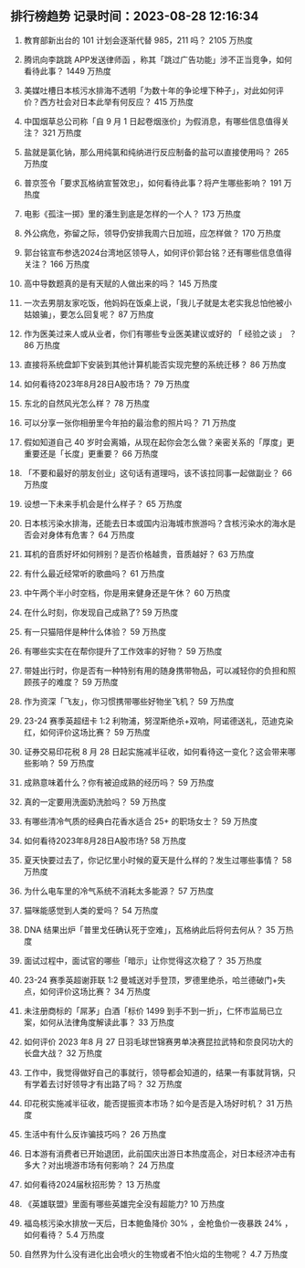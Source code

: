 
## 排行榜趋势 记录时间：2023-08-28 12:16:34
  
  1. 教育部新出台的 101 计划会逐渐代替 985，211 吗？ 2105 万热度
    
  2. 腾讯向李跳跳 APP发送律师函 ，称其「跳过广告功能」涉不正当竞争，如何看待此事？ 1449 万热度
    
  3. 美媒吐槽日本核污水排海不透明「为数十年的争论埋下种子」，对此如何评价？西方社会对日本此举有何反应？ 415 万热度
    
  4. 中国烟草总公司称「自 9 月 1 日起卷烟涨价」为假消息，有哪些信息值得关注？ 321 万热度
    
  5. 盐就是氯化钠，那么用纯氯和纯纳进行反应制备的盐可以直接使用吗？ 265 万热度
    
  6. 普京签令「要求瓦格纳宣誓效忠」，如何看待此事？将产生哪些影响？ 191 万热度
    
  7. 电影《孤注一掷》里的潘生到底是怎样的一个人？ 173 万热度
    
  8. 外公病危，弥留之际，领导仍安排我周六日加班，应怎样做？ 170 万热度
    
  9. 郭台铭宣布参选2024台湾地区领导人，如何评价郭台铭？还有哪些信息值得关注？ 166 万热度
    
  10. 高中导数题真的是有天赋的人做出来的吗？ 145 万热度
    
  11. 一次去男朋友家吃饭，他妈妈在饭桌上说，「我儿子就是太老实我总怕他被小姑娘骗」，要怎么回复呢？ 87 万热度
    
  12. 作为医美过来人或从业者，你们有哪些专业医美建议或好的 「 经验之谈 」 ？ 86 万热度
    
  13. 直接将系统盘卸下安装到其他计算机能否实现完整的系统迁移？ 86 万热度
    
  14. 如何看待2023年8月28日A股市场？ 79 万热度
    
  15. 东北的自然风光怎么样？ 78 万热度
    
  16. 可以分享一张你相册里今年拍的最治愈的照片吗？ 71 万热度
    
  17. 假如知道自己 40 岁时会离婚，从现在起你会怎么做？亲密关系的「厚度」更重要还是「长度」更重要？ 66 万热度
    
  18. 「不要和最好的朋友创业」这句话有道理吗，该不该拉同事一起做副业？ 66 万热度
    
  19. 设想一下未来手机会是什么样子？ 65 万热度
    
  20. 日本核污染水排海，还能去日本或国内沿海城市旅游吗？含核污染水的海水是否会对身体有危害？ 64 万热度
    
  21. 耳机的音质好坏如何辨别？是否价格越贵，音质越好？ 63 万热度
    
  22. 有什么最近经常听的歌曲吗？ 61 万热度
    
  23. 中午两个半小时空档，你是用来健身还是午休？ 60 万热度
    
  24. 在什么时刻，你发现自己成熟了? 59 万热度
    
  25. 有一只猫陪伴是种什么体验？ 59 万热度
    
  26. 有哪些实实在在帮你提升了工作效率的好物？ 59 万热度
    
  27. 带娃出行时，你是否有一种特别有用的随身携带物品，可以减轻你的负担和照顾孩子的难度？ 59 万热度
    
  28. 作为资深「飞友」，你习惯携带哪些好物坐飞机？ 59 万热度
    
  29. 23-24 赛季英超纽卡 1:2 利物浦，努涅斯绝杀+双响，阿诺德送礼，范迪克染红，如何评价这场比赛？ 59 万热度
    
  30. 证券交易印花税 8 月 28 日起实施减半征收，如何看待这一变化？这会带来哪些影响？ 59 万热度
    
  31. 成熟意味着什么？你有被迫成熟的经历吗？ 59 万热度
    
  32. 真的一定要用洗面奶洗脸吗？ 59 万热度
    
  33. 有哪些清冷气质的经典白花香水适合 25+ 的职场女士？ 59 万热度
    
  34. 如何看待2023年8月28日A股市场? 58 万热度
    
  35. 夏天快要过去了，你记忆里小时候的夏天是什么样的？发生过哪些事情？ 58 万热度
    
  36. 为什么电车里的冷气系统不消耗太多能源？ 57 万热度
    
  37. 猫咪能感觉到人类的爱吗？ 54 万热度
    
  38. DNA 结果出炉「普里戈任确认死于空难」，瓦格纳此后将何去何从？ 35 万热度
    
  39. 面试过程中，面试官的哪些「暗示」让你觉得这次稳了？ 35 万热度
    
  40. 23-24 赛季英超谢菲联 1:2 曼城送对手登顶，罗德里绝杀，哈兰德破门+失点，如何评价这场比赛？ 34 万热度
    
  41. 未注册商标的「屌茅」白酒「标价 1499 到手不到一折」，仁怀市监局已立案，如何从法律角度解读此事？ 33 万热度
    
  42. 如何评价 2023 年8 月 27 日羽毛球世锦赛男单决赛昆拉武特和奈良冈功大的长盘大战？ 32 万热度
    
  43. 工作中，我觉得做好自己的事就行，领导都会知道的，结果一有事就背锅，只有学着去讨好领导才有出路了吗？ 32 万热度
    
  44. 印花税实施减半征收，能否提振资本市场？如今是否是入场好时机？ 31 万热度
    
  45. 生活中有什么反诈骗技巧吗？ 26 万热度
    
  46. 日本游有消费者已开始退团，此前国庆出游日本热度高企，对日本经济冲击有多大？对出境游市场有何影响？ 24 万热度
    
  47. 如何看待2024届秋招形势？ 13 万热度
    
  48. 《英雄联盟》里面有哪些英雄完全没有超能力? 10 万热度
    
  49. 福岛核污染水排放一天后，日本鲍鱼降价 30% ，金枪鱼价一夜暴跌 24% ，如何看待？ 5.4 万热度
    
  50. 自然界为什么没有进化出会喷火的生物或者不怕火焰的生物呢？ 4.7 万热度
    